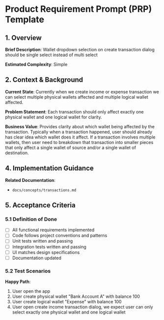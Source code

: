 # Product Requirement Prompt (PRP) Template

## 1. Overview
**Brief Description**: Wallet dropdown selection on create transaction dialog should be single select instead of multi select

**Estimated Complexity**: Simple

## 2. Context & Background
**Current State**: Currently when we create income or expense transaction we can select multiple physical wallets affected and multiple logical wallet affected.

**Problem Statement**: Each transaction should only affect exactly one physical wallet and one logical wallet for clarity.

**Business Value**: Provides clarity about which wallet being affected by the transaction. Typically when a transaction happened, user should already has clear idea which wallet does it affect. If a transaction involves multiple wallets, then user need to breakdown that transaction into smaller pieces that only affect a single wallet of source and/or a single wallet of destination.

## 4. Implementation Guidance

**Related Documentation**:
- `docs/concepts/transactions.md`

## 5. Acceptance Criteria

### 5.1 Definition of Done
- [ ] All functional requirements implemented
- [ ] Code follows project conventions and patterns
- [ ] Unit tests written and passing
- [ ] Integration tests written and passing
- [ ] UI matches design specifications
- [ ] Documentation updated

### 5.2 Test Scenarios
**Happy Path**:
1. User open the app
2. User create physical wallet "Bank Account A" with balance 100
3. User create logical wallet "Expense" with balance 100
4. User open create income transaction dialog, we expect user can only select exactly one physical wallet and one logical wallet

